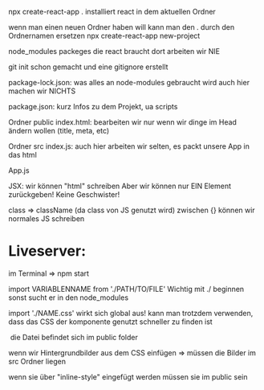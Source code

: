 npx create-react-app .
installiert react in dem aktuellen Ordner

wenn man einen neuen Ordner haben will kann man den . durch den Ordnernamen ersetzen
npx create-react-app new-project

node_modules
packeges die react braucht
dort arbeiten wir NIE

git init schon gemacht und eine gitignore erstellt

package-lock.json:
was alles an node-modules gebraucht wird
auch hier machen wir NICHTS

package.json:
kurz Infos zu dem Projekt, ua scripts 

Ordner public
index.html: bearbeiten wir nur wenn wir dinge im Head ändern wollen (title, meta, etc)

Ordner src
index.js: auch hier arbeiten wir selten, es packt unsere App in das html

App.js

JSX:
wir können "html" schreiben
Aber wir können nur EIN Element zurückgeben!
Keine Geschwister! 

class => className (da class von JS genutzt wird)
zwischen {} können wir normales JS schreiben


# Liveserver:
im Terminal => npm start


import VARIABLENNAME from './PATH/TO/FILE' 
Wichtig mit ./ beginnen sonst sucht er in den node_modules

import './NAME.css' 
wirkt sich global aus!
kann man trotzdem verwenden, dass das CSS der komponente genutzt schneller zu finden ist

<img src="998-200x300.jpeg" alt="" />
die Datei befindet sich im public folder

wenn wir Hintergrundbilder aus dem CSS einfügen => müssen die Bilder im src Ordner liegen

wenn sie über "inline-style" eingefügt werden müssen sie im public sein